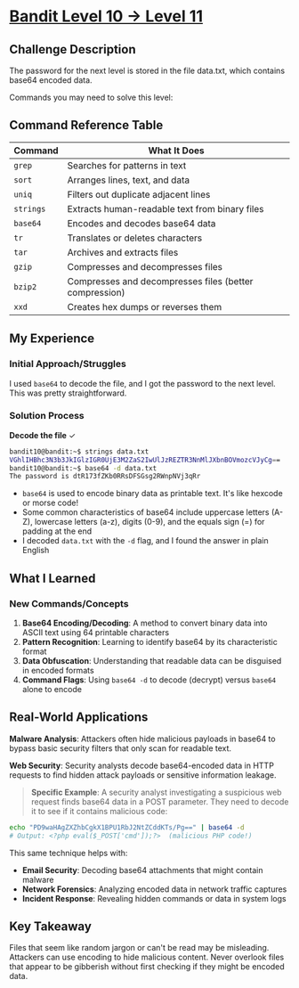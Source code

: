 # [Bandit Level 10 → Level 11](https://overthewire.org/wargames/bandit/bandit11.html)

## Challenge Description
The password for the next level is stored in the file data.txt, which contains base64 encoded data.

Commands you may need to solve this level:

## Command Reference Table
| Command | What It Does |
|---------|--------------|
| `grep` | Searches for patterns in text |
| `sort` | Arranges lines, text, and data |
| `uniq` | Filters out duplicate adjacent lines |
| `strings` | Extracts human-readable text from binary files |
| `base64` | Encodes and decodes base64 data |
| `tr` | Translates or deletes characters |
| `tar` | Archives and extracts files |
| `gzip` | Compresses and decompresses files |
| `bzip2` | Compresses and decompresses files (better compression) |
| `xxd` | Creates hex dumps or reverses them |

## My Experience

### Initial Approach/Struggles
I used `base64` to decode the file, and I got the password to the next level. This was pretty straightforward.

### Solution Process
**Decode the file** ✓

```bash
bandit10@bandit:~$ strings data.txt
VGhlIHBhc3N3b3JkIGlzIGR0UjE3M2ZaS2IwUlJzREZTR3NnMlJXbnBOVmozcVJyCg==
bandit10@bandit:~$ base64 -d data.txt
The password is dtR173fZKb0RRsDFSGsg2RWnpNVj3qRr
```

- `base64` is used to encode binary data as printable text. It's like hexcode or morse code!
- Some common characteristics of base64 include uppercase letters (A-Z), lowercase letters (a-z), digits (0-9), and the equals sign (=) for padding at the end
- I decoded `data.txt` with the `-d` flag, and I found the answer in plain English

## What I Learned

### New Commands/Concepts
1. **Base64 Encoding/Decoding**: A method to convert binary data into ASCII text using 64 printable characters
2. **Pattern Recognition**: Learning to identify base64 by its characteristic format
3. **Data Obfuscation**: Understanding that readable data can be disguised in encoded formats
4. **Command Flags**: Using `base64 -d` to decode (decrypt) versus `base64` alone to encode

## Real-World Applications
**Malware Analysis**: Attackers often hide malicious payloads in base64 to bypass basic security filters that only scan for readable text.

**Web Security**: Security analysts decode base64-encoded data in HTTP requests to find hidden attack payloads or sensitive information leakage.


> **Specific Example**: A security analyst investigating a suspicious web request finds base64 data in a POST parameter. They need to decode it to see if it contains malicious code:

```bash
echo "PD9waHAgZXZhbCgkX1BPU1RbJ2NtZCddKTs/Pg==" | base64 -d
# Output: <?php eval($_POST['cmd']);?>  (malicious PHP code!)
```

This same technique helps with:
- **Email Security**: Decoding base64 attachments that might contain malware
- **Network Forensics**: Analyzing encoded data in network traffic captures
- **Incident Response**: Revealing hidden commands or data in system logs

## Key Takeaway
Files that seem like random jargon or can't be read may be misleading. Attackers can use encoding to hide malicious content. Never overlook files that appear to be gibberish without first checking if they might be encoded data.
